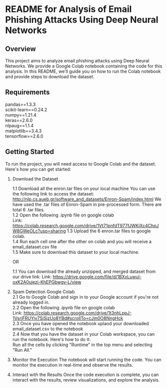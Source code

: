 # README for Analysis of Email Phishing Attacks Using Deep Neural Networks

## Overview

This project aims to analyze email phishing attacks using Deep Neural Networks. 
We provide a Google Colab notebook containing the code for this analysis. 
In this README, we'll guide you on how to run the Colab notebook and provide steps to download the dataset.

## Requirements
pandas==1.3.3 <br>
scikit-learn==0.24.2 <br>
numpy==1.21.4 <br>
keras==2.6.0 <br>
nlpaug==1.1.4 <br>
matplotlib==3.4.3 <br>
tensorflow==2.6.0 <br>

## Getting Started

To run the project, you will need access to Google Colab and the dataset. Here's how you can get started:

1. Download the Dataset

	1.1 Download all the enron.tar files on your local machine
		You can use the following link to access the dataset: http://nlp.cs.aueb.gr/software_and_datasets/Enron-Spam/index.html
		We have used the .tar files of Enron-Spam in pre-processed form. There are total 6 .tar files. <br>
	1.2  Open the following .ipynb file on google colab <br>
		Link: https://colab.research.google.com/drive/1Vt71pnfdT977fJWKiXc4ChpJW8GWeOLc?usp=sharing
	1.3 Upload the 6 enron.tar files to google colab. <br>
	1.4 Run each cell one after the other on colab and you will receive a email_dataset.csv file <br>
	1.5 Make sure to download this dataset to your local machine. <br>

	OR

	1.1 You can download the already unzipped, and merged dataset from our drive link:
		Link: https://drive.google.com/file/d/1BXxLuwul-oxK2A0ujezi-KhEPGbwgv-L/view

2. Spam Detection Google Colab <br>
	2.1 Go to Google Colab and sign in to your Google account if you're not already logged in. <br>
	2.2 Open the following .ipynb file on google colab  <br>
		Link: https://colab.research.google.com/drive/1t3nhLppJ-1VsrjFRUYiv7SjSjzUo8YBd#scrollTo=cJm0O8NngHck <br>
	2.3 Once you have opened the notebook uplaod your downloaded email_dataset.csv to the notebook <br>
	2.4 Now that you have the dataset in your Colab workspace, you can run the notebook. Here's how to do it: <br>
		Run all the cells by clicking "Runtime" in the top menu and selecting "Run All." <br>

3. Monitor the Execution
The notebook will start running the code. You can monitor the execution in real-time and observe the results.

4. Interact with the Results
Once the code execution is complete, you can interact with the results, review visualizations, and explore the analysis.
